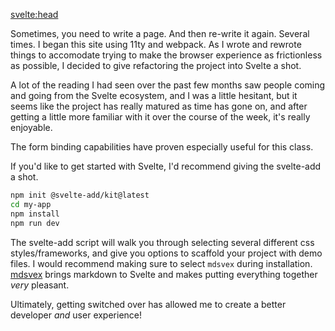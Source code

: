 <script context="module">
import { browser, dev } from '$app/env'

// we don't need any JS on this page, though we'll load
// it in dev so that we get hot module replacement...
export const hydrate = dev

// ...but if the client-side router is already loaded
// (i.e. we came here from elsewhere in the app), use it
export const router = browser

// since there's no dynamic data here, we can prerender
// it so that it gets served as a static asset in prod
export const prerender = true
</script>

<svelte:head>

<title>About</title>
</svelte:head>

Sometimes, you need to write a page. And then re-write it again. Several times.
I began this site using 11ty and webpack. As I wrote and rewrote things to accomodate trying to make the browser experience as frictionless as possible, I decided to give refactoring the project into Svelte a shot.

A lot of the reading I had seen over the past few months saw people coming and going from the Svelte ecosystem, and I was a little hesitant, but it seems like the project has really matured as time has gone on, and after getting a little more familiar with it over the course of the week, it's really enjoyable.

The form binding capabilities have proven especially useful for this class.

If you'd like to get started with Svelte, I'd recommend giving the svelte-add a shot.

```bash
npm init @svelte-add/kit@latest
cd my-app
npm install
npm run dev
```

The svelte-add script will walk you through selecting several different css styles/frameworks, and give you options to scaffold your project with demo files. I would recommend making sure to select `mdsvex` during installation. [mdsvex](https://mdsvex.com) brings markdown to Svelte and makes putting everything together _very_ pleasant.

Ultimately, getting switched over has allowed me to create a better developer _and_ user experience!

<style lang="sass">
p, pre 
	width: 100%
	max-width: $column-width
	margin: $column-margin-top auto 0 auto

</style>
